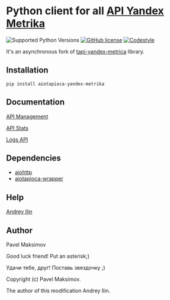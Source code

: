 # Python client for all [API Yandex Metrika](https://yandex.com/dev/metrika/doc/api2/concept/about-docpage/)

![Supported Python Versions](https://img.shields.io/static/v1?label=python&message=>=3.6&color=red)
[![GitHub license](https://img.shields.io/badge/license-MIT-blue.svg)](https://raw.githubusercontent.com/ilindrey/aiotapioca-yandex-metrikar/master/LICENSE)
[![Codestyle](https://img.shields.io/badge/code%20style-black-000000.svg)](https://github.com/psf/black)

It's an asynchronous fork of [tapi-yandex-metrica](https://github.com/pavelmaksimov/tapi-yandex-metrika) library.

## Installation

    pip install aiotapioca-yandex-metrika

## Documentation

[API Management](https://github.com/ilindrey/aiotapioca-yandex-metrika/blob/master/docs/management.md)

[API Stats](https://github.com/ilindrey/aiotapioca-yandex-metrika/blob/master/docs/stats.md)

[Logs API](https://github.com/ilindrey/aiotapioca-yandex-metrika/blob/master/docs/logsapi.md)

## Dependencies
- [aiohttp](https://docs.aiohttp.org/en/stable/)
- [aiotapioca-wrapper](https://github.com/ilindrey/aiotapioca-wrapper)

## Help

[Andrey Ilin](https://t.me/ilindrey)


## Author
Pavel Maksimov

Good luck friend! Put an asterisk;)

Удачи тебе, друг! Поставь звездочку ;)

Copyright (c) Pavel Maksimov.

The author of this modification Andrey Ilin.
